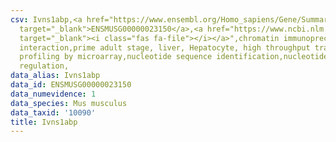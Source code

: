 ```yaml
---
csv: Ivns1abp,<a href="https://www.ensembl.org/Homo_sapiens/Gene/Summary?db=core;g=ENSMUSG00000023150"
  target="_blank">ENSMUSG00000023150</a>,<a href="https://www.ncbi.nlm.nih.gov/pubmed/23834426"
  target="_blank"><i class="fas fa-file"></i></a>",chromatin immunoprecipitation assay,direct
  interaction,prime adult stage, liver, Hepatocyte, high throughput transcription
  profiling by microarray,nucleotide sequence identification,nucleotide sequence identification,transcriptional
  regulation,
data_alias: Ivns1abp
data_id: ENSMUSG00000023150
data_numevidence: 1
data_species: Mus musculus
data_taxid: '10090'
title: Ivns1abp
---
```

